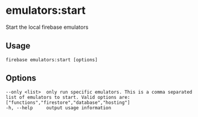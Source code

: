 # emulators:start

Start the local firebase emulators

## Usage
```
firebase emulators:start [options]
```

## Options
```
--only <list>  only run specific emulators. This is a comma separated list of emulators to start. Valid options are: ["functions","firestore","database","hosting"]
-h, --help     output usage information
```
